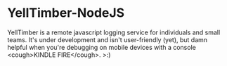 YellTimber-NodeJS
=================

YellTimber is a remote javascript logging service for individuals and small teams.  It's under development and isn't user-friendly (yet), but damn helpful when you're debugging on mobile devices with a console &lt;cough>KINDLE FIRE&lt;/cough>. >:)
